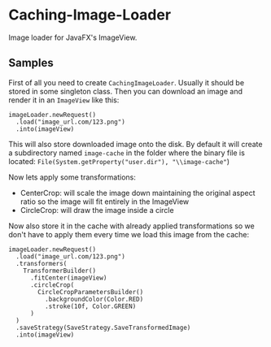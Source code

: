 # Caching-Image-Loader
Image loader for JavaFX's ImageView.

Samples
---

First of all you need to create `CachingImageLoader`. 
Usually it should be stored in some singleton class.
Then you can download an image and render it in an `ImageView` like this:
```
imageLoader.newRequest()
  .load("image_url.com/123.png")
  .into(imageView)
```
This will also store downloaded image onto the disk. 
By default it will create a subdirectory named `image-cache` in the folder where the binary file is located:
`File(System.getProperty("user.dir"), "\\image-cache"`)


Now lets apply some transformations:
- CenterCrop: will scale the image down maintaining the original aspect ratio so the image will fit entirely in the ImageView
- CircleCrop: will draw the image inside a circle 

Now also store it in the cache with already applied transformations so we don't have to apply them every time we load this image from the cache:
```
imageLoader.newRequest()
  .load("image_url.com/123.png")
  .transformers(
    TransformerBuilder()
      .fitCenter(imageView)
      .circleCrop(
        CircleCropParametersBuilder()
          .backgroundColor(Color.RED)
          .stroke(10f, Color.GREEN)
      )
  )
  .saveStrategy(SaveStrategy.SaveTransformedImage)
  .into(imageView)
```
